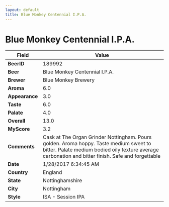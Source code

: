 ```yaml
---
layout: default
title: Blue Monkey Centennial I.P.A.
---
```


# Blue Monkey Centennial I.P.A.

| Field         | Value     |
|---------------|-----------|
| **BeerID** | 189992 |
| **Beer** | Blue Monkey Centennial I.P.A. |
| **Brewer** | Blue Monkey Brewery |
| **Aroma** | 6.0 |
| **Appearance** | 3.0 |
| **Taste** | 6.0 |
| **Palate** | 4.0 |
| **Overall** | 13.0 |
| **MyScore** | 3.2 |
| **Comments** | Cask at The Organ Grinder Nottingham. Pours golden. Aroma hoppy. Taste medium sweet to bitter. Palate medium bodied oily texture average carbonation and bitter finish. Safe and forgettable  |
| **Date** | 1/28/2017 6:34:45 AM |
| **Country** | England |
| **State** | Nottinghamshire |
| **City** | Nottingham |
| **Style** | ISA - Session IPA |
